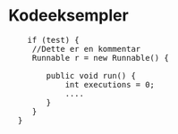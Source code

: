 # Kodeeksempler

<pre class="prettyprint lang-java linenums">
    if (test) {
     //Dette er en kommentar
     Runnable r = new Runnable() {

        public void run() {
            int executions = 0;
            ....
        }
     }
  }
</pre>


